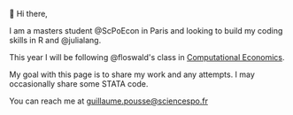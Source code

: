 👋 Hi there, 

I am a masters student @ScPoEcon in Paris and looking to build my coding skills in R and @julialang. 

This year I will be following @floswald's class in [Computational Economics](https://github.com/floswald/NumericalMethods). 

My goal with this page is to share my work and any attempts. I may occasionally share some STATA code.

You can reach me at guillaume.pousse@sciencespo.fr 
